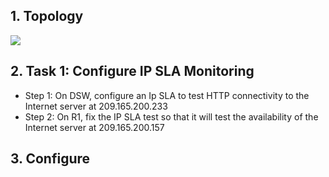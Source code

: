 ## 1. Topology
![](https://github.com/quangln94/Networking/blob/master/CCNP/SWITCH/Lab/Topology/11_Configure_Network_Monitoring_Using_the_Cisco_IOS_IP_SLA.png)
## 2. Task 1: Configure IP SLA Monitoring
- Step 1: On DSW, configure an Ip SLA to test HTTP connectivity to the Internet server at 209.165.200.233
- Step 2: On R1, fix the IP SLA test so that it will test the availability of the Internet server at 209.165.200.157

## 3. Configure
